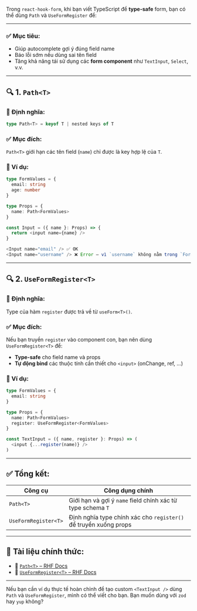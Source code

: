 Trong `react-hook-form`, khi bạn viết TypeScript để **type-safe** form, bạn có thể dùng `Path` và `UseFormRegister` để:

---

### ✅ Mục tiêu:

* Giúp autocomplete gợi ý đúng field name
* Báo lỗi sớm nếu dùng sai tên field
* Tăng khả năng tái sử dụng các **form component** như `TextInput`, `Select`, v.v.

---

## 🔍 1. `Path<T>`

### 📌 Định nghĩa:

```ts
type Path<T> = keyof T | nested keys of T
```

### ✅ Mục đích:

`Path<T>` giới hạn các tên field (`name`) chỉ được là key hợp lệ của `T`.

### 🔧 Ví dụ:

```ts
type FormValues = {
  email: string
  age: number
}
```

```ts
type Props = {
  name: Path<FormValues>
}

const Input = ({ name }: Props) => {
  return <input name={name} />
}
```

```ts
<Input name="email" /> ✅ OK  
<Input name="username" /> ❌ Error — vì `username` không nằm trong `FormValues`
```

---

## 🔍 2. `UseFormRegister<T>`

### 📌 Định nghĩa:

Type của hàm `register` được trả về từ `useForm<T>()`.

### ✅ Mục đích:

Nếu bạn truyền `register` vào component con, bạn nên dùng `UseFormRegister<T>` để:

* **Type-safe** cho field name và props
* **Tự động bind** các thuộc tính cần thiết cho `<input>` (onChange, ref, ...)

### 🔧 Ví dụ:

```ts
type FormValues = {
  email: string
}

type Props = {
  name: Path<FormValues>
  register: UseFormRegister<FormValues>
}

const TextInput = ({ name, register }: Props) => (
  <input {...register(name)} />
)
```

---

## ✅ Tổng kết:

| Công cụ              | Công dụng chính                                                  |
| -------------------- | ---------------------------------------------------------------- |
| `Path<T>`            | Giới hạn và gợi ý `name` field chính xác từ type schema `T`      |
| `UseFormRegister<T>` | Định nghĩa type chính xác cho `register()` để truyền xuống props |

---

## 📘 Tài liệu chính thức:

* 🔗 [`Path<T>` – RHF Docs](https://react-hook-form.com/ts/#Path)
* 🔗 [`UseFormRegister<T>` – RHF Docs](https://react-hook-form.com/ts/#UseFormRegister)

---

Nếu bạn cần ví dụ thực tế hoàn chỉnh để tạo custom `<TextInput />` dùng `Path` và `UseFormRegister`, mình có thể viết cho bạn. Bạn muốn dùng với `zod` hay `yup` không?
